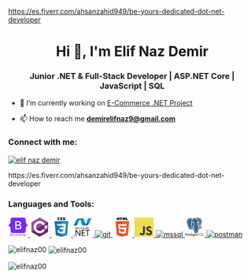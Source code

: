 https://es.fiverr.com/ahsanzahid949/be-yours-dedicated-dot-net-developer
<h1 align="center">Hi 👋, I'm Elif Naz Demir</h1>
<h3 align="center">Junior .NET & Full-Stack Developer | ASP.NET Core | JavaScript | SQL</h3>

- 🔭 I’m currently working on [E-Commerce .NET Project](https://github.com/Elifnaz00/MyECommerceProject)

- 📫 How to reach me **demirelifnaz9@gmail.com**

<h3 align="left">Connect with me:</h3>
<p align="left">
<a href="https://linkedin.com/in/eli̇f naz demi̇r" target="blank"><img align="center" src="https://raw.githubusercontent.com/rahuldkjain/github-profile-readme-generator/master/src/images/icons/Social/linked-in-alt.svg" alt="eli̇f naz demi̇r" height="30" width="40" /></a>
</p>
https://es.fiverr.com/ahsanzahid949/be-yours-dedicated-dot-net-developer

<h3 align="left">Languages and Tools:</h3>
<p align="left"> <a href="https://getbootstrap.com" target="_blank" rel="noreferrer"> <img src="https://raw.githubusercontent.com/devicons/devicon/master/icons/bootstrap/bootstrap-plain-wordmark.svg" alt="bootstrap" width="40" height="40"/> </a> <a href="https://www.w3schools.com/cs/" target="_blank" rel="noreferrer"> <img src="https://raw.githubusercontent.com/devicons/devicon/master/icons/csharp/csharp-original.svg" alt="csharp" width="40" height="40"/> </a> <a href="https://www.w3schools.com/css/" target="_blank" rel="noreferrer"> <img src="https://raw.githubusercontent.com/devicons/devicon/master/icons/css3/css3-original-wordmark.svg" alt="css3" width="40" height="40"/> </a> <a href="https://dotnet.microsoft.com/" target="_blank" rel="noreferrer"> <img src="https://raw.githubusercontent.com/devicons/devicon/master/icons/dot-net/dot-net-original-wordmark.svg" alt="dotnet" width="40" height="40"/> </a> <a href="https://git-scm.com/" target="_blank" rel="noreferrer"> <img src="https://www.vectorlogo.zone/logos/git-scm/git-scm-icon.svg" alt="git" width="40" height="40"/> </a> <a href="https://www.w3.org/html/" target="_blank" rel="noreferrer"> <img src="https://raw.githubusercontent.com/devicons/devicon/master/icons/html5/html5-original-wordmark.svg" alt="html5" width="40" height="40"/> </a> <a href="https://developer.mozilla.org/en-US/docs/Web/JavaScript" target="_blank" rel="noreferrer"> <img src="https://raw.githubusercontent.com/devicons/devicon/master/icons/javascript/javascript-original.svg" alt="javascript" width="40" height="40"/> </a> <a href="https://www.microsoft.com/en-us/sql-server" target="_blank" rel="noreferrer"> <img src="https://www.svgrepo.com/show/303229/microsoft-sql-server-logo.svg" alt="mssql" width="40" height="40"/> </a> <a href="https://www.postgresql.org" target="_blank" rel="noreferrer"> <img src="https://raw.githubusercontent.com/devicons/devicon/master/icons/postgresql/postgresql-original-wordmark.svg" alt="postgresql" width="40" height="40"/> </a> <a href="https://postman.com" target="_blank" rel="noreferrer"> <img src="https://www.vectorlogo.zone/logos/getpostman/getpostman-icon.svg" alt="postman" width="40" height="40"/> </a> </p>

<p><img align="left" src="https://github-readme-stats.vercel.app/api/top-langs?username=elifnaz00&show_icons=true&locale=en&layout=compact" alt="elifnaz00" /></p>

<p>&nbsp;<img align="center" src="https://github-readme-stats.vercel.app/api?username=elifnaz00&show_icons=true&locale=en" alt="elifnaz00" /></p>

<p><img align="center" src="https://github-readme-streak-stats.herokuapp.com/?user=elifnaz00&" alt="elifnaz00" /></p>
